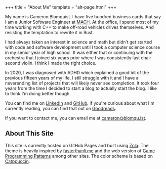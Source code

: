 +++
title = "About Me"
template = "alt-page.html"
+++

My name is Cameron Blomquist. I have five hundred business cards that say I am a Junior Software Engineer at [MACH](https://www.mach.io/). At the office, I spend most of my time working with C++ to make off-road vehicles drives themselves. And resisting the temptation to rewrite it in Rust.

I had always taken an interest in science and math but didn't get started with code and software development until I took a computer science course in my senior year of high school. It was either that or continuing with the orchestra that I joined six years prior where I was consistently last chair second violin. I think I made the right choice.

In 2020, I was diagnosed with ADHD which explained a good bit of the previous fifteen years of my life. I still struggle with it and I have a neverending list of projects that will likely never see completion. It took four years from the time I decided to start a blog to actually start the blog. I like to think I'm doing better though.

You can find me on [LinkedIn](https://www.linkedin.com/in/camblomquist) and [GitHub](https://github.com/camblomquist). If you're curious about what I'm currently reading, you can find that out on [Goodreads](https://www.goodreads.com/user/show/101998960-cameron-blomquist).

If you want to contact me, you can email me at [cameron@blomqu.ist](mailto:cameron@blomqu.ist). 

## About This Site

This site is currently hosted on GitHub Pages and built using [Zola](https://www.getzola.org/). The theme is heavily inspired by [fasterthanli.me](https://fasterthanli.me/) and the web version of [Game Programming Patterns](https://gameprogrammingpatterns.com/contents.html) among other sites. The color scheme is based on [Catppuccin](https://github.com/catppuccin/catppuccin).